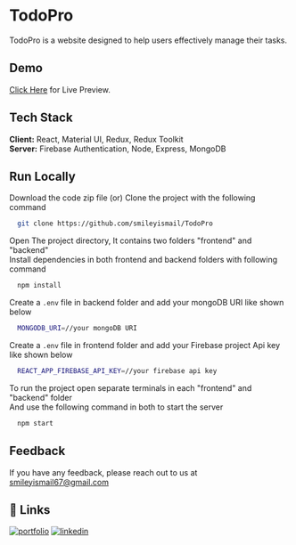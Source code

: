 # TodoPro

TodoPro is a website designed to help users effectively manage their tasks.

## Demo

<a href="https://todopro-web.netlify.app/" target="_blank" rel="noopener noreferrer">Click Here</a> for Live Preview.

## Tech Stack

**Client:** React, Material UI, Redux, Redux Toolkit  
**Server:** Firebase Authentication, Node, Express, MongoDB

## Run Locally

Download the code zip file (or) Clone the project with the following command

```bash
  git clone https://github.com/smileyismail/TodoPro
```

Open The project directory, It contains two folders "frontend" and "backend"  
Install dependencies in both frontend and backend folders with following command

```bash
  npm install
```

Create a `.env` file in backend folder and add your mongoDB URI like shown below

```bash
  MONGODB_URI=//your mongoDB URI
```

Create a `.env` file in frontend folder and add your Firebase project Api key like shown below

```bash
  REACT_APP_FIREBASE_API_KEY=//your firebase api key
```

To run the project open separate terminals in each "frontend" and "backend" folder  
And use the following command in both to start the server

```bash
  npm start
```

## Feedback

If you have any feedback, please reach out to us at smileyismail67@gmail.com

## 🔗 Links

[![portfolio](https://img.shields.io/badge/my_portfolio-000?style=for-the-badge&logo=ko-fi&logoColor=white)](https://smiley-ismail.netlify.app/)
[![linkedin](https://img.shields.io/badge/linkedin-0A66C2?style=for-the-badge&logo=linkedin&logoColor=white)](https://www.linkedin.com/in/smileyismail/)
